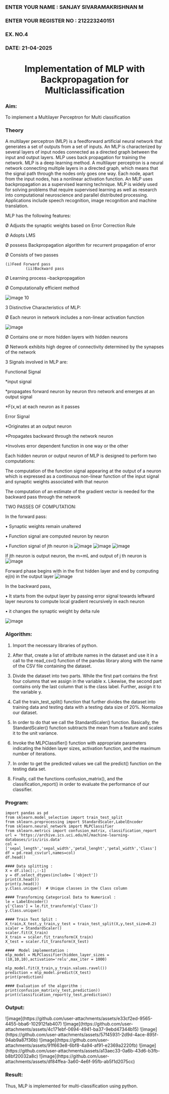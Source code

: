 
<H3>ENTER YOUR NAME : SANJAY SIVARAMAKRISHNAN M</H3>
<H3>ENTER YOUR REGISTER NO : 212223240151</H3>
<H3>EX. NO.4</H3>
<H3>DATE: 21-04-2025</H3>
<H1 ALIGN =CENTER>Implementation of MLP with Backpropagation for Multiclassification</H1>
<H3>Aim:</H3>
To implement a Multilayer Perceptron for Multi classification
<H3>Theory</H3>

A multilayer perceptron (MLP) is a feedforward artificial neural network that generates a set of outputs from a set of inputs. An MLP is characterized by several layers of input nodes connected as a directed graph between the input and output layers. MLP uses back propagation for training the network. MLP is a deep learning method.
A multilayer perceptron is a neural network connecting multiple layers in a directed graph, which means that the signal path through the nodes only goes one way. Each node, apart from the input nodes, has a nonlinear activation function. An MLP uses backpropagation as a supervised learning technique.
MLP is widely used for solving problems that require supervised learning as well as research into computational neuroscience and parallel distributed processing. Applications include speech recognition, image recognition and machine translation.
 
MLP has the following features:

Ø  Adjusts the synaptic weights based on Error Correction Rule

Ø  Adopts LMS

Ø  possess Backpropagation algorithm for recurrent propagation of error

Ø  Consists of two passes

  	(i)Feed Forward pass
	         (ii)Backward pass
           
Ø  Learning process –backpropagation

Ø  Computationally efficient method

![image 10](https://user-images.githubusercontent.com/112920679/198804559-5b28cbc4-d8f4-4074-804b-2ebc82d9eb4a.jpg)

3 Distinctive Characteristics of MLP:

Ø  Each neuron in network includes a non-linear activation function

![image](https://user-images.githubusercontent.com/112920679/198814300-0e5fccdf-d3ea-4fa0-b053-98ca3a7b0800.png)

Ø  Contains one or more hidden layers with hidden neurons

Ø  Network exhibits high degree of connectivity determined by the synapses of the network

3 Signals involved in MLP are:

 Functional Signal

*input signal

*propagates forward neuron by neuron thro network and emerges at an output signal

*F(x,w) at each neuron as it passes

Error Signal

   *Originates at an output neuron
   
   *Propagates backward through the network neuron
   
   *Involves error dependent function in one way or the other
   
Each hidden neuron or output neuron of MLP is designed to perform two computations:

The computation of the function signal appearing at the output of a neuron which is expressed as a continuous non-linear function of the input signal and synaptic weights associated with that neuron

The computation of an estimate of the gradient vector is needed for the backward pass through the network

TWO PASSES OF COMPUTATION:

In the forward pass:

•       Synaptic weights remain unaltered

•       Function signal are computed neuron by neuron

•       Function signal of jth neuron is
            ![image](https://user-images.githubusercontent.com/112920679/198814313-2426b3a2-5b8f-489e-af0a-674cc85bd89d.png)
            ![image](https://user-images.githubusercontent.com/112920679/198814328-1a69a3cd-7e02-4829-b773-8338ac8dcd35.png)
            ![image](https://user-images.githubusercontent.com/112920679/198814339-9c9e5c30-ac2d-4f50-910c-9732f83cabe4.png)



If jth neuron is output neuron, the m=mL  and output of j th neuron is
               ![image](https://user-images.githubusercontent.com/112920679/198814349-a6aee083-d476-41c4-b662-8968b5fc9880.png)

Forward phase begins with in the first hidden layer and end by computing ej(n) in the output layer
![image](https://user-images.githubusercontent.com/112920679/198814353-276eadb5-116e-4941-b04e-e96befae02ed.png)


In the backward pass,

•       It starts from the output layer by passing error signal towards leftward layer neurons to compute local gradient recursively in each neuron

•        it changes the synaptic weight by delta rule

![image](https://user-images.githubusercontent.com/112920679/198814362-05a251fd-fceb-43cd-867b-75e6339d870a.png)

<H3>Algorithm:</H3>

1. Import the necessary libraries of python.

2. After that, create a list of attribute names in the dataset and use it in a call to the read_csv() function of the pandas library along with the name of the CSV file containing the dataset.

3. Divide the dataset into two parts. While the first part contains the first four columns that we assign in the variable x. Likewise, the second part contains only the last column that is the class label. Further, assign it to the variable y.

4. Call the train_test_split() function that further divides the dataset into training data and testing data with a testing data size of 20%.
Normalize our dataset. 

5. In order to do that we call the StandardScaler() function. Basically, the StandardScaler() function subtracts the mean from a feature and scales it to the unit variance.

6. Invoke the MLPClassifier() function with appropriate parameters indicating the hidden layer sizes, activation function, and the maximum number of iterations.

7. In order to get the predicted values we call the predict() function on the testing data set.

8. Finally, call the functions confusion_matrix(), and the classification_report() in order to evaluate the performance of our classifier.

<H3>Program:</H3> 

```
import pandas as pd
from sklearn.model_selection import train_test_split
from sklearn.preprocessing import StandardScaler,LabelEncoder
from sklearn.neural_network import MLPClassifier
from sklearn.metrics import confusion_matrix, classification_report
url = 'https://archive.ics.uci.edu/ml/machine-learning-databases/iris/iris.data'
col = ['sepal_length','sepal_width','petal_lenght','petal_width','Class']
df = pd.read_csv(url,names=col)
df.head()

#### Data splitting :
X = df.iloc[:,:-1]
y = df.select_dtypes(include= ['object'])
print(X.head())
print(y.head())
y.Class.unique()  # Unique classes in the Class column 

#### Transforming Categorical Data to Numerical :
le = LabelEncoder()
y['Class'] = le.fit_transform(y['Class'])
y.Class.unique()

#### Train Test Split :
X_train,X_test,y_train,y_test = train_test_split(X,y,test_size=0.2)
scaler = StandardScaler()
scaler.fit(X_train)
X_train = scaler.fit_transform(X_train)
X_test = scaler.fit_transform(X_test)

####  Model implementation :
mlp_model = MLPClassifier(hidden_layer_sizes = (10,10,10),activation='relu',max_iter = 1000)

mlp_model.fit(X_train,y_train.values.ravel())
prediction = mlp_model.predict(X_test)
print(prediction)

#### Evaluation of the algorithm :
print(confusion_matrix(y_test,prediction))
print(classification_report(y_test,prediction))
```

<H3>Output:</H3>
![image](https://github.com/user-attachments/assets/e33cf2ed-9565-4455-bba6-102912fab407)
![image](https://github.com/user-attachments/assets/4c171ebf-0694-4941-ba37-9ebd47344b15)
![image](https://github.com/user-attachments/assets/57f45931-2d9d-4ace-895f-94ab9a87f36b)
![image](https://github.com/user-attachments/assets/91f663e8-6bf8-4a94-af91-e2369a2220fb)
![image](https://github.com/user-attachments/assets/a13aec33-0a6b-43d6-b3fb-b8bf20032a8c)
![image](https://github.com/user-attachments/assets/df84ffea-3a60-4e6f-95fb-ab5f1d2075cc)


<H3>Result:</H3>
Thus, MLP is implemented for multi-classification using python.
